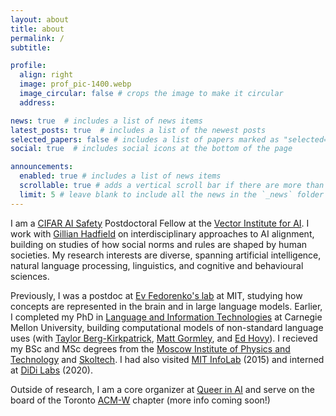```yaml
---
layout: about
title: about
permalink: /
subtitle: 

profile:
  align: right
  image: prof_pic-1400.webp
  image_circular: false # crops the image to make it circular
  address: 

news: true  # includes a list of news items
latest_posts: true  # includes a list of the newest posts
selected_papers: false # includes a list of papers marked as "selected={true}"
social: true  # includes social icons at the bottom of the page

announcements:
  enabled: true # includes a list of news items
  scrollable: true # adds a vertical scroll bar if there are more than 3 news items
  limit: 5 # leave blank to include all the news in the `_news` folder
---
```


I am a [CIFAR AI Safety](https://cifar.ca/ai/caisi/) Postdoctoral Fellow at the [Vector Institute for AI](https://vectorinstitute.ai/). I work with [Gillian Hadfield](https://gillianhadfield.org/) on interdisciplinary approaches to AI alignment, building on studies of how social norms and rules are shaped by human societies. My research interests are diverse, spanning artificial intelligence, natural language processing, linguistics, and cognitive and behavioural sciences.

<!-- Maria earned her PhD from the Language Technologies Institute (School of Computer Science) at Carnegie Mellon University. Her dissertation work focused on computational modelling of non-standard language uses and the evolution of language norms. Following that, Maria held a postdoctoral appointment at MIT, where she used methods from cognitive neuroscience and NeuroAI to study how conceptual meaning is represented in the brain and in large language models. In her current position as a CIFAR AI Safety Postdoctoral Fellow, Maria collaborates with Prof. Gillian Hadfield on developing interdisciplinary approaches to AI alignment, focusing on how multi-agent interaction can help normative reasoning emerge in large language models. -->

Previously, I was a postdoc at [Ev Fedorenko's lab](https://evlab.mit.edu/) at MIT, studying how concepts are represented in the brain and in large language models. Earlier, I completed my PhD in [Language and Information Technologies](http://www.lti.cs.cmu.edu/) at Carnegie Mellon University, building computational models of non-standard language uses (with [Taylor Berg-Kirkpatrick](http://icebergnlp.github.io/), [Matt Gormley](http://www.cs.cmu.edu/~mgormley/), and [Ed Hovy](http://www.cs.cmu.edu/~hovy/)).
I recieved my BSc and MSc degrees from the [Moscow Institute of Physics and Technology](https://eng.mipt.ru/) and [Skoltech](https://new.skoltech.ru/en/). I had also visited [MIT InfoLab](https://groups.csail.mit.edu/infolab/) (2015) and interned at [DiDi Labs](https://www.didiglobal.com/science/ailabs) (2020).

Outside of research, I am a core organizer at [<span class="rainbow">Queer in AI</span>](https://www.queerinai.com/) and serve on the board of the Toronto [ACM-W](https://women.acm.org/) chapter (more info coming soon!)

